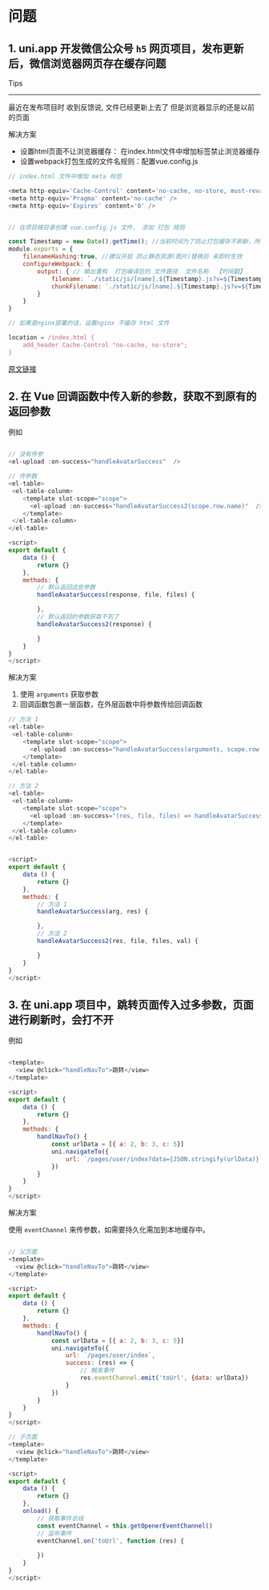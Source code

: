 # 问题

## 1. uni.app 开发微信公众号 `h5` 网页项目，发布更新后，微信浏览器网页存在缓存问题
Tips

------------------------------------------------------------------------------
最近在发布项目时 收到反馈说, 文件已经更新上去了 但是浏览器显示的还是以前的页面

解决方案

* 设置html页面不让浏览器缓存： 在index.html文件中增加标签禁止浏览器缓存
* 设置webpack打包生成的文件名规则：配置vue.config.js

``` js
// index.html 文件中增加 meta 标签

<meta http-equiv='Cache-Control' content='no-cache, no-store, must-revalidate' />
<meta http-equiv='Pragma' content='no-cache' />
<meta http-equiv='Expires' content='0' />


// 在项目根目录创建 vue.config.js 文件， 添加 打包 规则

const Timestamp = new Date().getTime(); //当前时间为了防止打包缓存不刷新，所以给每个js文件都加一个时间戳
module.exports = {
    filenameHashing:true, //建议开启 防止静态资源(图片)替换后 未即时生效
    configureWebpack: {
        output: { // 输出重构  打包编译后的 文件路径  文件名称  【时间戳】
            filename: `./static/js/[name].${Timestamp}.js?v=${Timestamp}`,
            chunkFilename: `./static/js/[name].${Timestamp}.js?v=${Timestamp}`
        }
    }
}

// 如果是nginx部署的话，设置nginx 不缓存 html 文件

location = /index.html {
    add_header Cache-Control "no-cache, no-store";
}

```
[原文链接](http://blog.bravetimes.cn/Detail?id=26&navId=0)

## 2. 在 Vue 回调函数中传入新的参数，获取不到原有的返回参数

例如
```js

// 没有传参
<el-upload :on-success="handleAvatarSuccess"  />

// 传参数
<el-table>
 <el-table-colunm>
    <template slot-scope="scope">
      <el-upload :on-success="handleAvatarSuccess2(scope.row.name)"  />
    </template>
 </el-table-column>
</el-table>

<script>
export default {
    data () {
        return {}
    },
    methods: {
        // 默认返回这些参数
        handleAvatarSuccess(response, file, files) {

        },
        // 默认返回的参数获取不到了
        handleAvatarSuccess2(response) {

        }
    }
}
</script>

```

解决方案

1. 使用 `arguments` 获取参数
2. 回调函数包裹一层函数，在外层函数中将参数传给回调函数

``` js
// 方法 1
<el-table>
 <el-table-colunm>
    <template slot-scope="scope">
      <el-upload :on-success="handleAvatarSuccess(arguments, scope.row.name)"  />
    </template>
 </el-table-column>
</el-table>

// 方法 2
<el-table>
 <el-table-colunm>
    <template slot-scope="scope">
      <el-upload :on-success="(res, file, files) => handleAvatarSuccess2(res, file, files, scope.row.name)"  />
    </template>
 </el-table-column>
</el-table>


<script>
export default {
    data () {
        return {}
    },
    methods: {
        // 方法 1
        handleAvatarSuccess(arg, res) {

        },
        // 方法 2
        handleAvatarSuccess2(res, file, files, val) {

        }
    }
}
</script>

```

## 3. 在 uni.app 项目中，跳转页面传入过多参数，页面进行刷新时，会打不开

例如

```js

<template>
  <view @click="handleNavTo">跳转</view>
</template>

<script>
export default {
    data () {
        return {}
    },
    methods: {
        handlNavTo() {
            const urlData = [{ a: 2, b: 3, c: 5}]
            uni.navigateTo({
                url: `/pages/user/index?data={JSON.stringify(urlData)}`
            })
        }
    }
}
</script>
```

解决方案

使用 `eventChannel` 来传参数，如需要持久化需加到本地缓存中。


```js

// 父页面
<template>
  <view @click="handleNavTo">跳转</view>
</template>

<script>
export default {
    data () {
        return {}
    },
    methods: {
        handlNavTo() {
            const urlData = [{ a: 2, b: 3, c: 5}]
            uni.navigateTo({
                url: `/pages/user/index`,
                success: (res) => {
                    // 触发事件
                    res.eventChannel.emit('toUrl', {data: urlData})
                }
            })
        }
    }
}
</script>

// 子页面
<template>
  <view @click="handleNavTo">跳转</view>
</template>

<script>
export default {
    data () {
        return {}
    },
    onload() {
        // 获取事件总线
        const eventChannel = this.getOpenerEventChannel()
        // 监听事件
        eventChannel.on('toUrl', function (res) {
            
        })
    }
}
</script>
```